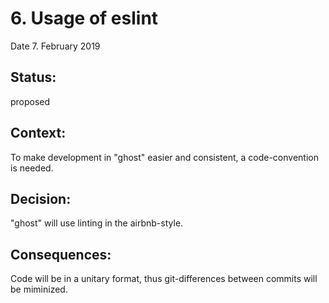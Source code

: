 # 6. Usage of eslint

Date 7. February 2019

## Status:

proposed

## Context:

To make development in "ghost" easier and consistent, a code-convention is needed.

## Decision:

"ghost" will use linting in the airbnb-style.

## Consequences:

Code will be in a unitary format, thus git-differences between commits will be miminized.
